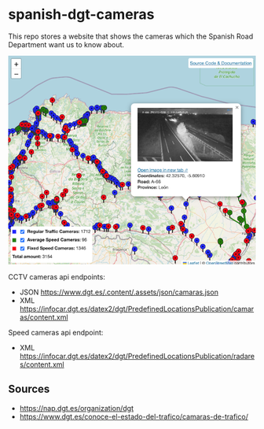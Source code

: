 # spanish-dgt-cameras

This repo stores a website that shows the cameras which the Spanish Road Department want us to know about.

![web_example](./showcase.png)

CCTV cameras api endpoints:
  - JSON https://www.dgt.es/.content/.assets/json/camaras.json
  - XML https://infocar.dgt.es/datex2/dgt/PredefinedLocationsPublication/camaras/content.xml

Speed cameras api endpoint:
  - XML https://infocar.dgt.es/datex2/dgt/PredefinedLocationsPublication/radares/content.xml

## Sources
- https://nap.dgt.es/organization/dgt
- https://www.dgt.es/conoce-el-estado-del-trafico/camaras-de-trafico/